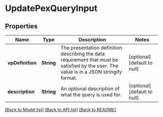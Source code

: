 # UpdatePexQueryInput

## Properties

| Name             | Type       | Description                                                                                                                              | Notes                        |
| ---------------- | ---------- | ---------------------------------------------------------------------------------------------------------------------------------------- | ---------------------------- |
| **vpDefinition** | **String** | The presentation definition describing the data requirement that must be satisfied by the user. The value is in a JSON stringify format. | [optional] [default to null] |
| **description**  | **String** | An optional description of what the query is used for.                                                                                   | [optional] [default to null] |

[[Back to Model list]](../README.md#documentation-for-models) [[Back to API list]](../README.md#documentation-for-api-endpoints) [[Back to README]](../README.md)
